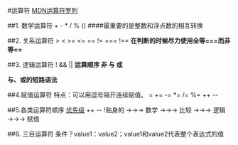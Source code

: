 #运算符
[MDN运算符罗列](https://developer.mozilla.org/zh-CN/docs/Web/JavaScript/Reference/Operators)

##1. 数学运算符
\+ - * / % ()
####最重要的是整数和浮点数的相互转换

##2. 关系运算符
\> < >= <= == != === !==
**在判断的时候尽力使用全等===而非等==**

##3. 逻辑运算符
! && ||
**运算顺序 非 与 或**

**与、或的短路语法**

##4.赋值运算符 特点：可以用逗号隔开连续赋值。
= += -= *= /= %= ++ --

##5.各类运算符顺序
[优先级](https://developer.mozilla.org/zh-CN/docs/Web/JavaScript/Reference/Operators/Operator_Precedence)
++ -- !贴身的  →→→ 数学 →→→ 比较 →→→ 逻辑  →→→ 赋值

##6. 三目运算符
条件？value1：value2；value1和value2代表整个表达式的值
